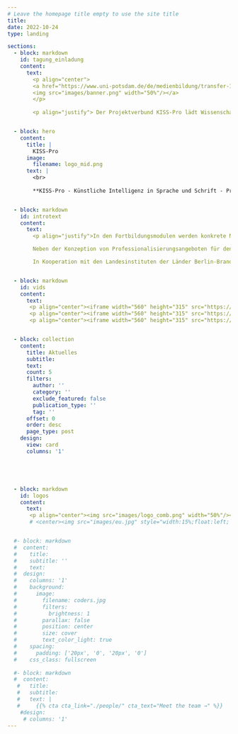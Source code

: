 ```yaml
---
# Leave the homepage title empty to use the site title
title:
date: 2022-10-24
type: landing

sections:
  - block: markdown
    id: tagung_einladung
    content:
      text:
        <p align="center">
        <a href="https://www.uni-potsdam.de/de/medienbildung/transfer-1/kiss-pro-tagung">
        <img src="images/banner.png" width="50%"/></a>
        </p>
        
        <p align="justify"> Der Projektverbund KISS-Pro lädt Wissenschaftler:innen des Kompetenzverbunds lernen:digital, Lehrkräftebildner:innen und Akteur:innen der zweiten und dritten Phase der Lehrkräftebildung herzlich zur <a href="https://www.uni-potsdam.de/de/medienbildung/transfer-1/kiss-pro-tagung"> Tagung „Künstliche Intelligenz in der Lehrkräftebildung“</a> ein. Im Rahmen von Vorträgen, Workshops und Diskussionsrunden bietet die Tagung eine Plattform, um innovative Lehrkonzepte, KI-Tools und praxisorientierte Ansätze zu diskutieren, die künftige Lehrkräfte auf einen kompetenten und lernförderlichen Einsatz von KI-Tools für die Gestaltung von Schule und Unterricht vorbereiten. Weitere Informationen und einen Call for Papers finden Sie unter dem Reiter „Tagung KI in der Lehrkräftebildung“.</p>


  - block: hero
    content:
      title: |
        KISS-Pro
      image:
        filename: logo_mid.png
      text: |
        <br>
        
        **KISS-Pro - Künstliche Intelligenz in Sprache und Schrift - Professionalisierungskonzepte für und Nutzungsperspektiven von KI-basierten Feedbacksystemen und Schreibagenten für sprachliches Lernen in der Schule** <br><br>KISS-Pro ist ein Verbundprojekt im Rahmen des <a href="https://lernen.digital">Kompetenzverbunds lernen:digital</a>. Ziel des EU- und BMBF-geförderten Projekts ist die Entwicklung von Professionalisierungskonzepten und -modulen, um Lehrkräfte beim didaktisch zielführenden Einsatz KI-basierter Lernsysteme zu unterstützen.


  - block: markdown
    id: introtext
    content:
      text: 
        <p align="justify">In den Fortbildungsmodulen werden konkrete Nutzungsperspektiven und Einsatzszenarien von KI-basierten Feedbacksystemen und Schreibagenten für sprachliches Lernen aufzeigt und erprobt. Die Professionalisierungskonzepte sollen es Lehrkräften ermöglichen, KI-basierte Systeme speziell zur Unterstützung sprachlichen Lernens beispielsweise im Deutsch- und Englischunterricht kompetent einzusetzen.<br><br>

        Neben der Konzeption von Professionalisierungsangeboten für den Einsatz von KI zum sprachlichen Lernen liegt ein weiterer Schwerpunkt des Projekts auf der vertieften Analyse von und Auseinandersetzung mit den ethischen, rechtlichen und sozialen Implikationen des Einsatzes von KI-gestützten Systemen im schulischen Kontext.<br><br>

        In Kooperation mit den Landesinstituten der Länder Berlin-Brandenburg, Hamburg, Niedersachsen und Schleswig-Holstein werden darüber hinaus nachhaltige Transferstrategien entwickelt und die Professionalisierungskonzepte für Lehrkräfte als Open Educational Resources frei verfügbar gemacht.</p>


  - block: markdown
    id: vids
    content:
      text: 
       <p align="center"><iframe width="560" height="315" src="https://www.youtube.com/embed/eluT-B9-114?si=CC555dfkx-wqLBbT" title="YouTube video player" frameborder="0" allow="accelerometer; autoplay; clipboard-write; encrypted-media; gyroscope; picture-in-picture; web-share" allowfullscreen></iframe></p>
       <p align="center"><iframe width="560" height="315" src="https://www.youtube.com/embed/W8AwLXn4mMo?si=Zdl7cbWBhseLByZr" title="YouTube video player" frameborder="0" allow="accelerometer; autoplay; clipboard-write; encrypted-media; gyroscope; picture-in-picture; web-share" allowfullscreen></iframe></p>
       <p align="center"><iframe width="560" height="315" src="https://www.youtube.com/embed/znfHukBAjGQ?si=8hqfc5r7am8liDYB" title="YouTube video player" frameborder="0" allow="accelerometer; autoplay; clipboard-write; encrypted-media; gyroscope; picture-in-picture; web-share" allowfullscreen></iframe></p>


  - block: collection
    content:
      title: Aktuelles
      subtitle:
      text:
      count: 5
      filters:
        author: ''
        category: ''
        exclude_featured: false
        publication_type: ''
        tag: ''
      offset: 0
      order: desc
      page_type: post
    design:
      view: card
      columns: '1'





  - block: markdown
    id: logos
    content:
      text: 
       <p align="center"><img src="images/logo_comb.png" width="50%"/></p>
       # <center><img src="images/eu.jpg" style="width:15%;float:left; margin-right:10px;"><img src="images/bmbf.png" style="width:20%;float:left;"></center>


  #- block: markdown
  #  content:
  #    title:
  #    subtitle: ''
  #    text:
  #  design:
  #    columns: '1'
  #    background:
  #      image: 
  #        filename: coders.jpg
  #        filters:
  #          brightness: 1
  #        parallax: false
  #        position: center
  #        size: cover
  #        text_color_light: true
  #    spacing:
  #      padding: ['20px', '0', '20px', '0']
  #    css_class: fullscreen
  
  #- block: markdown
  #  content:
   #   title:
   #   subtitle:
   #   text: |
   #     {{% cta cta_link="./people/" cta_text="Meet the team →" %}}
    #design:
     # columns: '1'
---
```


